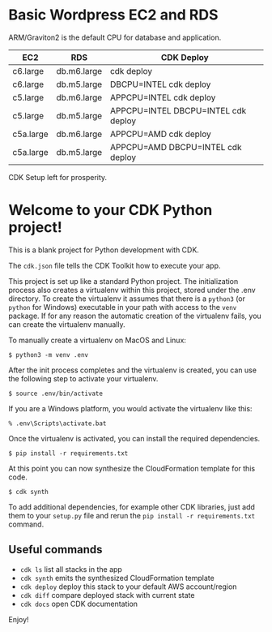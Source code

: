 # Basic Wordpress EC2 and RDS

ARM/Graviton2 is the default CPU for database and application.

|     EC2   |     RDS     |          CDK Deploy                |
|-----------|-------------|-------------------------------------
| c6.large  | db.m6.large |cdk deploy                          |
| c6.large  | db.m5.large |DBCPU=INTEL cdk deploy              |
| c5.large  | db.m6.large |APPCPU=INTEL cdk deploy             |
| c5.large  | db.m5.large |APPCPU=INTEL DBCPU=INTEL cdk deploy |
| c5a.large | db.m6.large |APPCPU=AMD cdk deploy               |
| c5a.large | db.m5.large |APPCPU=AMD DBCPU=INTEL cdk deploy   |


CDK Setup left for prosperity.


# Welcome to your CDK Python project!

This is a blank project for Python development with CDK.

The `cdk.json` file tells the CDK Toolkit how to execute your app.

This project is set up like a standard Python project.  The initialization
process also creates a virtualenv within this project, stored under the .env
directory.  To create the virtualenv it assumes that there is a `python3`
(or `python` for Windows) executable in your path with access to the `venv`
package. If for any reason the automatic creation of the virtualenv fails,
you can create the virtualenv manually.

To manually create a virtualenv on MacOS and Linux:

```
$ python3 -m venv .env
```

After the init process completes and the virtualenv is created, you can use the following
step to activate your virtualenv.

```
$ source .env/bin/activate
```

If you are a Windows platform, you would activate the virtualenv like this:

```
% .env\Scripts\activate.bat
```

Once the virtualenv is activated, you can install the required dependencies.

```
$ pip install -r requirements.txt
```

At this point you can now synthesize the CloudFormation template for this code.

```
$ cdk synth
```

To add additional dependencies, for example other CDK libraries, just add
them to your `setup.py` file and rerun the `pip install -r requirements.txt`
command.

## Useful commands

 * `cdk ls`          list all stacks in the app
 * `cdk synth`       emits the synthesized CloudFormation template
 * `cdk deploy`      deploy this stack to your default AWS account/region
 * `cdk diff`        compare deployed stack with current state
 * `cdk docs`        open CDK documentation

Enjoy!
